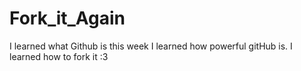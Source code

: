 # Fork_it_Again
I learned what Github is this week
I learned how powerful gitHub is.
I learned how to fork it :3
